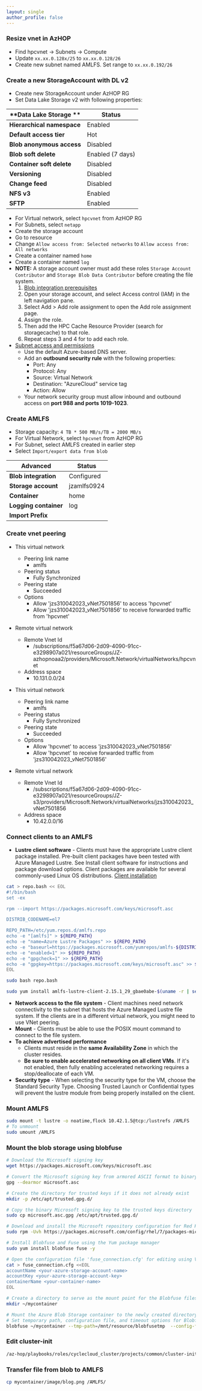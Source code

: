 ```yaml
---
layout: single
author_profile: false
---
```



### Resize vnet in AzHOP
- Find hpcvnet -> Subnets -> Compute
- Update `xx.xx.0.128x/25` to `xx.xx.0.128/26`
- Create new subnet named AMLFS. Set range to `xx.xx.0.192/26`

### Create a new StorageAccount with DL v2
- Create new StorageAccount under AzHOP RG
- Set Data Lake Storage v2 with following properties:

| **Data Lake Storage **  | **Status**              |
|-------------------------|----------------------|
| **Hierarchical namespace**  | Enabled              |
| **Default access tier**     | Hot                  |
| **Blob anonymous access**   | Disabled             |
| **Blob soft delete**        | Enabled (7 days)     |
| **Container soft delete**   | Disabled             |
| **Versioning**              | Disabled             |
| **Change feed**             | Disabled             |
| **NFS v3**                  | Enabled              |
| **SFTP**                    | Enabled              |

- For Virtual network, select `hpcvnet` from AzHOP RG
- For Subnets, select `netapp`
- Create the storage account
- Go to resource
- Change `Allow access from: Selected networks` to `Allow access from: All networks`
- Create a container named `home`
- Create a container named `log`
- **NOTE:** A storage account owner must add these roles `Storage Account Contributor` and `Storage Blob Data Contributor` before creating the file system.   
  1. [Blob integration prerequisites](https://learn.microsoft.com/en-us/azure/azure-managed-lustre/amlfs-prerequisites#blob-integration-prerequisites-optional)
  2. Open your storage account, and select Access control (IAM) in the left navigation pane.
  3. Select Add > Add role assignment to open the Add role assignment page.
  4. Assign the role.
  5. Then add the HPC Cache Resource Provider (search for storagecache) to that role.
  6. Repeat steps 3 and 4 for to add each role.
- [Subnet access and permissions](https://learn.microsoft.com/en-us/azure/azure-managed-lustre/amlfs-prerequisites#subnet-access-and-permissions)
  - Use the default Azure-based DNS server.
  - Add an **outbound security rule** with the following properties:
    - Port: Any
    - Protocol: Any
    - Source: Virtual Network
    - Destination: "AzureCloud" service tag
    - Action: Allow
  - Your network security group must allow inbound and outbound access on **port 988 and ports 1019-1023**.
### Create AMLFS
- Storage capacity: `4 TB * 500 MB/s/TB = 2000 MB/s`
- For Virtual Network, select `hpcvnet` from AzHOP RG
- For Subnet, select AMLFS created in earlier step
- Select `Import/export data from blob`

| **Advanced**                  | **Status**            |
|-------------------------------|-----------------------|
| **Blob integration**          | Configured           |
| **Storage account**           | jzamlfs0924           |
| **Container**                 | home                  |
| **Logging container**         | log                   |
| **Import Prefix**             |                       |

### Create vnet peering
- This virtual network
  - Peering link name
    - amlfs
  - Peering status
    - Fully Synchronized
  - Peering state
    - Succeeded
  - Options
    - Allow 'jzs310042023_vNet7501856' to access 'hpcvnet'
    - Allow 'jzs310042023_vNet7501856' to receive forwarded traffic from 'hpcvnet'

- Remote virtual network
  - Remote Vnet Id
    - /subscriptions/f5a67d06-2d09-4090-91cc-e3298907a021/resourceGroups/JZ-azhopnoaa2/providers/Microsoft.Network/virtualNetworks/hpcvnet
  - Address space
    - 10.131.0.0/24

- This virtual network
  - Peering link name
    - amlfs
  - Peering status
    - Fully Synchronized
  - Peering state
    - Succeeded
  - Options
    - Allow 'hpcvnet' to access 'jzs310042023_vNet7501856'
    - Allow 'hpcvnet' to receive forwarded traffic from 'jzs310042023_vNet7501856'

- Remote virtual network
  - Remote Vnet Id
    - /subscriptions/f5a67d06-2d09-4090-91cc-e3298907a021/resourceGroups/JZ-s3/providers/Microsoft.Network/virtualNetworks/jzs310042023_vNet7501856
  - Address space
    - 10.42.0.0/16

### Connect clients to an AMLFS
- **Lustre client software** - Clients must have the appropriate Lustre client package installed. Pre-built client packages have been tested with Azure Managed Lustre. See Install client software for instructions and package download options. Client packages are available for several commonly-used Linux OS distributions. [Client installation](https://learn.microsoft.com/en-us/azure/azure-managed-lustre/client-install?pivots=centos-7)
```bash
cat > repo.bash << EOL
#!/bin/bash
set -ex

rpm --import https://packages.microsoft.com/keys/microsoft.asc

DISTRIB_CODENAME=el7

REPO_PATH=/etc/yum.repos.d/amlfs.repo
echo -e "[amlfs]" > ${REPO_PATH}
echo -e "name=Azure Lustre Packages" >> ${REPO_PATH}
echo -e "baseurl=https://packages.microsoft.com/yumrepos/amlfs-${DISTRIB_CODENAME}" >> ${REPO_PATH}
echo -e "enabled=1" >> ${REPO_PATH}
echo -e "gpgcheck=1" >> ${REPO_PATH}
echo -e "gpgkey=https://packages.microsoft.com/keys/microsoft.asc" >> ${REPO_PATH}
EOL

sudo bash repo.bash

sudo yum install amlfs-lustre-client-2.15.1_29_gbae0abe-$(uname -r | sed -e "s/\.$(uname -p)$//" | sed -re 's/[-_]/\./g')-1
```
- **Network access to the file system** - Client machines need network connectivity to the subnet that hosts the Azure Managed Lustre file system. If the clients are in a different virtual network, you might need to use VNet peering.
- **Mount** - Clients must be able to use the POSIX mount command to connect to the file system.
- **To achieve advertised performance**
  - Clients must reside in the **same Availability Zone** in which the cluster resides.
  - **Be sure to enable accelerated networking on all client VMs**. If it's not enabled, then fully enabling accelerated networking requires a stop/deallocate of each VM.
- **Security type** - When selecting the security type for the VM, choose the Standard Security Type. Choosing Trusted Launch or Confidential types will prevent the lustre module from being properly installed on the client.

### Mount AMLFS
```bash
sudo mount -t lustre -o noatime,flock 10.42.1.5@tcp:/lustrefs /AMLFS
# To unmount
sudo umount /AMLFS
```

### Mount the blob storage using blobfuse
```bash
# Download the Microsoft signing key
wget https://packages.microsoft.com/keys/microsoft.asc

# Convert the Microsoft signing key from armored ASCII format to binary format
gpg --dearmor microsoft.asc

# Create the directory for trusted keys if it does not already exist
mkdir -p /etc/apt/trusted.gpg.d/

# Copy the binary Microsoft signing key to the trusted keys directory
sudo cp microsoft.asc.gpg /etc/apt/trusted.gpg.d/

# Download and install the Microsoft repository configuration for Red Hat Enterprise Linux 7
sudo rpm -Uvh https://packages.microsoft.com/config/rhel/7/packages-microsoft-prod.rpm

# Install Blobfuse and Fuse using the Yum package manager
sudo yum install blobfuse fuse -y

# Open the configuration file 'fuse_connection.cfg' for editing using Vim
cat > fuse_connection.cfg <<EOL
accountName <your-azure-storage-account-name>
accountKey <your-azure-storage-account-key>
containerName <your-container-name>
EOL

# Create a directory to serve as the mount point for the Blobfuse filesystem
mkdir ~/mycontainer

# Mount the Azure Blob Storage container to the newly created directory
# Set temporary path, configuration file, and timeout options for Blobfuse
blobfuse ~/mycontainer --tmp-path=/mnt/resource/blobfusetmp  --config-file=fuse_connection.cfg -o attr_timeout=240 -o entry_timeout=240 -o negative_timeout=120
```

### Edit cluster-init
```bash
/az-hop/playbooks/roles/cyclecloud_cluster/projects/common/cluster-init/scripts
```
### Transfer file from blob to AMLFS
```bash
cp mycontainer/image/blog.png /AMLFS/
```

